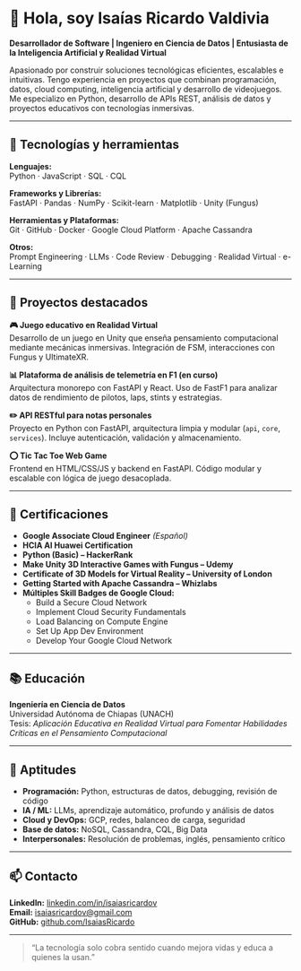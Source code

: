 # 👋 Hola, soy Isaías Ricardo Valdivia

**Desarrollador de Software | Ingeniero en Ciencia de Datos | Entusiasta de la Inteligencia Artificial y Realidad Virtual**

Apasionado por construir soluciones tecnológicas eficientes, escalables e intuitivas. Tengo experiencia en proyectos que combinan programación, datos, cloud computing, inteligencia artificial y desarrollo de videojuegos. Me especializo en Python, desarrollo de APIs REST, análisis de datos y proyectos educativos con tecnologías inmersivas.

---

## 🧰 Tecnologías y herramientas

**Lenguajes:**  
Python · JavaScript · SQL · CQL

**Frameworks y Librerías:**  
FastAPI · Pandas · NumPy · Scikit-learn · Matplotlib · Unity (Fungus)

**Herramientas y Plataformas:**  
Git · GitHub · Docker · Google Cloud Platform · Apache Cassandra

**Otros:**  
Prompt Engineering · LLMs · Code Review · Debugging · Realidad Virtual · e-Learning

---

## 🚀 Proyectos destacados

**🎮 Juego educativo en Realidad Virtual**  
Desarrollo de un juego en Unity que enseña pensamiento computacional mediante mecánicas inmersivas. Integración de FSM, interacciones con Fungus y UltimateXR.

**📊 Plataforma de análisis de telemetría en F1 (en curso)**  
Arquitectura monorepo con FastAPI y React. Uso de FastF1 para analizar datos de rendimiento de pilotos, laps, stints y estrategias.

**✏️ API RESTful para notas personales**  
Proyecto en Python con FastAPI, arquitectura limpia y modular (`api`, `core`, `services`). Incluye autenticación, validación y almacenamiento.

**⭕ Tic Tac Toe Web Game**  
Frontend en HTML/CSS/JS y backend en FastAPI. Código modular y escalable con lógica de juego desacoplada.

---

## 📜 Certificaciones

- **Google Associate Cloud Engineer** *(Español)*
- **HCIA AI Huawei Certification**
- **Python (Basic) – HackerRank**
- **Make Unity 3D Interactive Games with Fungus – Udemy**
- **Certificate of 3D Models for Virtual Reality – University of London**
- **Getting Started with Apache Cassandra – Whizlabs**
- **Múltiples Skill Badges de Google Cloud:**
  - Build a Secure Cloud Network
  - Implement Cloud Security Fundamentals
  - Load Balancing on Compute Engine
  - Set Up App Dev Environment
  - Develop Your Google Cloud Network

---

## 📚 Educación

**Ingeniería en Ciencia de Datos**  
Universidad Autónoma de Chiapas (UNACH)  
Tesis: *Aplicación Educativa en Realidad Virtual para Fomentar Habilidades Críticas en el Pensamiento Computacional*

---

## 🧠 Aptitudes

- **Programación:** Python, estructuras de datos, debugging, revisión de código  
- **IA / ML:** LLMs, aprendizaje automático, profundo y análisis de datos  
- **Cloud y DevOps:** GCP, redes, balanceo de carga, seguridad  
- **Base de datos:** NoSQL, Cassandra, CQL, Big Data  
- **Interpersonales:** Resolución de problemas, inglés, pensamiento crítico

---

## 📫 Contacto

**LinkedIn:** [linkedin.com/in/isaiasricardov](https://www.linkedin.com/in/isaiasricardov)  
**Email:** isaiasricardov@gmail.com  
**GitHub:** [github.com/IsaiasRicardo](https://github.com/IsaiasRicardo)

---

> “La tecnología solo cobra sentido cuando mejora vidas y educa a quienes la usan.”
